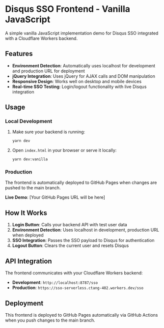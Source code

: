 # Disqus SSO Frontend - Vanilla JavaScript

A simple vanilla JavaScript implementation demo for Disqus SSO integrated with a Cloudflare Workers backend.

## Features

- **Environment Detection**: Automatically uses localhost for development and production URL for deployment
- **jQuery Integration**: Uses jQuery for AJAX calls and DOM manipulation
- **Responsive Design**: Works well on desktop and mobile devices
- **Real-time SSO Testing**: Login/logout functionality with live Disqus integration

## Usage

### Local Development

1. Make sure your backend is running:
   ```bash
   yarn dev
   ```

2. Open `index.html` in your browser or serve it locally:
   ```bash
   yarn dev:vanilla
   ```

### Production

The frontend is automatically deployed to GitHub Pages when changes are pushed to the main branch.

**Live Demo**: [Your GitHub Pages URL will be here]

## How It Works

1. **Login Button**: Calls your backend API with test user data
2. **Environment Detection**: Uses localhost in development, production URL when deployed
3. **SSO Integration**: Passes the SSO payload to Disqus for authentication
4. **Logout Button**: Clears the current user and resets Disqus

## API Integration

The frontend communicates with your Cloudflare Workers backend:

- **Development**: `http://localhost:8787/sso`
- **Production**: `https://sso-serverless.ctang-402.workers.dev/sso`

## Deployment

This frontend is deployed to GitHub Pages automatically via GitHub Actions when you push changes to the main branch.
